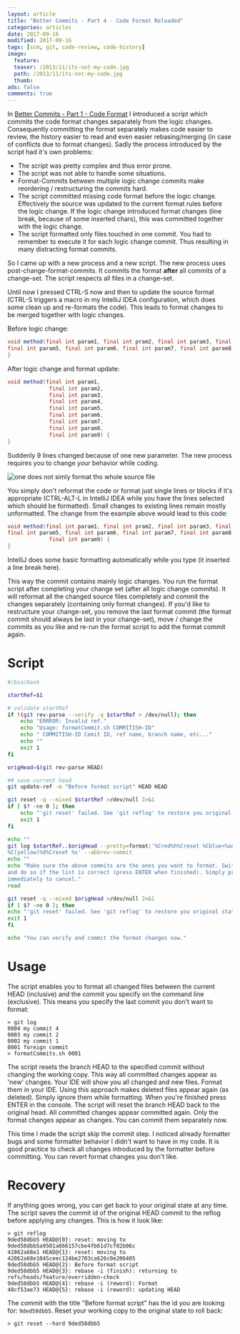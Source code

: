 ```yaml
---
layout: article
title: "Better Commits - Part 4 - Code Format Reloaded"
categories: articles
date: 2017-09-16
modified: 2017-09-16
tags: [scm, git, code-review, code-history]
image:
  feature: 
  teaser: /2013/11/its-not-my-code.jpg
  path: /2013/11/its-not-my-code.jpg
  thumb: 
ads: false
comments: true
---
```


In [Better Commits - Part 1 - Code Format]({{site.url}}/2017/08/better-commits-1-code-format.html) I introduced a script which commits the code format changes separately from the logic changes. Consequently committing the format separately makes code easier to review, the history easier to read and even easier rebasing/merging (in case of conflicts due to format changes). Sadly the process introduced by the script had it's own problems:
- The script was pretty complex and thus error prone.
- The script was not able to handle some situations.
- Format-Commits between multiple logic change commits make reordering / restructuring the commits hard.
- The script committed missing code format before the logic change. Effectively the source was updated to the current format rules before the logic change. If the logic change introduced format changes (line break, because of some inserted chars), this was committed together with the logic change.
- The script formatted only files touched in one commit. You had to remember to execute it for each logic change commit. Thus resulting in many distracting format commits.

So I came up with a new process and a new script. The new process uses post-change-format-commits. It commits the format **after** all commits of a change-set. The script respects all files in a change-set.

Until now I pressed CTRL-S now and then to update the source format (CTRL-S triggers a macro in my IntelliJ IDEA configuration, which does some clean up and re-formats the code). This leads to format changes to be merged together with logic changes.

Before logic change:

```java
void method(final int param1, final int pram2, final int param3, final int param4,
final int param5, final int param6, final int param7, final int param8) {
}
```

After logic change and format update:

```java
void method(final int param1,
             final int param2,
             final int param3,
             final int param4,
             final int param5,
             final int param6,
             final int param7,
             final int param8,
             final int param9) {
}
```

Suddenly 9 lines changed because of one new parameter. The new process requires you to change your behavior while coding. 

![one does not simly format tho whole source file]({{site.url}}/images/2017/08/one-does-not-simply.jpg)

You simply don't reformat the code or format just single lines or blocks if it's appropriate (CTRL-ALT-L in IntelliJ IDEA while you have the lines selected which should be formatted). Small changes to existing lines remain mostly unformatted. The change from the example above would lead to this code:

```java
void method(final int param1, final int pram2, final int param3, final int param4,
final int param5, final int param6, final int param7, final int param8,
             final int param9) {
}
```

IntelliJ does some basic formatting automatically while you type (it inserted a line break here).

This way the commit contains mainly logic changes. You run the format script after completing your change set (after all logic change commits). It will reformat all the changed source files completely and commit the changes separately (containing only format changes). If you'd like to restructure your change-set, you remove the last format commit (the format commit should always be last in your change-set), move / change the commits as you like and re-run the format script to add the format commit again. 

# Script
```bash
#/bin/bash

startRef=$1

# validate startRef
if !(git rev-parse --verify -q $startRef > /dev/null); then
	echo "ERRROR: Invalid ref."
	echo "Usage: formatCommit.sh COMMITISH-ID"
	echo " COMMITISH-ID Comit ID, ref name, branch name, etc..."
	echo ""
	exit 1
fi

origHead=$(git rev-parse HEAD)

## save current head
git update-ref -m "Before format script" HEAD HEAD

git reset -q --mixed $startRef >/dev/null 2>&1
if [ $? -ne 0 ]; then
	echo "'git reset' failed. See 'git reflog' to restore you original state."
	exit 1
fi

echo ""
git log $startRef..$origHead --pretty=format:'%Cred%h%Creset %Cblue<%an>%Creset
%C(yellow)%d%Creset %s' --abbrev-commit
echo ""
echo "Make sure the above commits are the ones you want to format. Switch to your IDE
and do so if the list is correct (press ENTER when finished). Simply press ENTER
immediately to cancel."
read

git reset -q --mixed $origHead >/dev/null 2>&1
if [ $? -ne 0 ]; then
echo "'git reset' failed. See 'git reflog' to restore you original state."
exit 1
fi

echo "You can verify and commit the format changes now."
```

# Usage
The script enables you to format all changed files between the current HEAD (inclusive) and the commit you specify on the command line (exclusive). This means you specify the last commit you don't want to format:

```
> git log
0004 my commit 4
0003 my commit 2
0002 my commit 1
0001 foreign commit
> formatCommits.sh 0001
```

The script resets the branch HEAD to the specified commit without changing the working copy. This way all committed changes appear as 'new' changes. Your IDE will show you all changed and new files. Format them in your IDE. Using this approach makes deleted files appear again (as deleted). Simply ignore them while formatting. When you're finished press ENTER in the console. The script will reset the branch HEAD back to the original head. All committed changes appear committed again. Only the format changes appear as changes. You can commit them separately now.

This time I made the script skip the commit step. I noticed already formatter bugs and some formatter behavior I didn't want to have in my code. It is good practice to check all changes introduced by the formatter before committing. You can revert format changes you don't like.

# Recovery
If anything goes wrong, you can get back to your original state at any time. The script saves the commit id of the original HEAD commit to the reflog before applying any changes. This is how it look like:

```
> git reflog
9ded58dbb5 HEAD@{0}: reset: moving to 9ded58dbb5a9501a866157cbe4fb61d7cf02b06c
42862a68e1 HEAD@{1}: reset: moving to 42862a68e1045ceec124be2703ca626c0e206405
9ded58dbb5 HEAD@{2}: Before format script
9ded58dbb5 HEAD@{3}: rebase -i (finish): returning to
refs/heads/feature/overridden-check
9ded58dbb5 HEAD@{4}: rebase -i (reword): Format
48cf53ae73 HEAD@{5}: rebase -i (reword): updating HEAD
```

The commit with the title "Before format script" has the id you are looking for: ```9ded58dbb5```. Reset your working copy to the original state to roll back:

```
> git reset --hard 9ded58dbb5
```